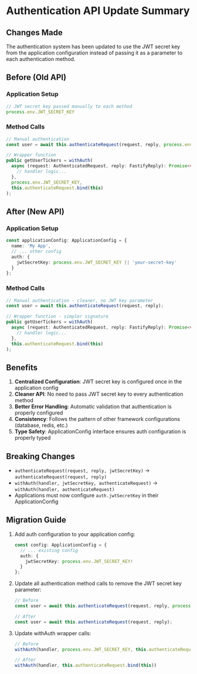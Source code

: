 # Authentication API Update Summary

## Changes Made

The authentication system has been updated to use the JWT secret key from the application configuration instead of passing it as a parameter to each authentication method.

## Before (Old API)

### Application Setup
```typescript
// JWT secret key passed manually to each method
process.env.JWT_SECRET_KEY
```

### Method Calls
```typescript
// Manual authentication
const user = await this.authenticateRequest(request, reply, process.env.JWT_SECRET_KEY);

// Wrapper function
public getUserTickers = withAuth(
  async (request: AuthenticatedRequest, reply: FastifyReply): Promise<void> => {
    // handler logic...
  },
  process.env.JWT_SECRET_KEY,
  this.authenticateRequest.bind(this)
);
```

## After (New API)

### Application Setup
```typescript
const applicationConfig: ApplicationConfig = {
  name: 'My App',
  // ... other config
  auth: {
    jwtSecretKey: process.env.JWT_SECRET_KEY || 'your-secret-key'
  }
};
```

### Method Calls
```typescript
// Manual authentication - cleaner, no JWT key parameter
const user = await this.authenticateRequest(request, reply);

// Wrapper function - simpler signature
public getUserTickers = withAuth(
  async (request: AuthenticatedRequest, reply: FastifyReply): Promise<void> => {
    // handler logic...
  },
  this.authenticateRequest.bind(this)
);
```

## Benefits

1. **Centralized Configuration**: JWT secret key is configured once in the application config
2. **Cleaner API**: No need to pass JWT secret key to every authentication method
3. **Better Error Handling**: Automatic validation that authentication is properly configured
4. **Consistency**: Follows the pattern of other framework configurations (database, redis, etc.)
5. **Type Safety**: ApplicationConfig interface ensures auth configuration is properly typed

## Breaking Changes

- `authenticateRequest(request, reply, jwtSecretKey)` → `authenticateRequest(request, reply)`
- `withAuth(handler, jwtSecretKey, authenticateRequest)` → `withAuth(handler, authenticateRequest)`
- Applications must now configure `auth.jwtSecretKey` in their ApplicationConfig

## Migration Guide

1. Add auth configuration to your application config:
   ```typescript
   const config: ApplicationConfig = {
     // ... existing config
     auth: {
       jwtSecretKey: process.env.JWT_SECRET_KEY!
     }
   };
   ```

2. Update all authentication method calls to remove the JWT secret key parameter:
   ```typescript
   // Before
   const user = await this.authenticateRequest(request, reply, process.env.JWT_SECRET_KEY);
   
   // After
   const user = await this.authenticateRequest(request, reply);
   ```

3. Update withAuth wrapper calls:
   ```typescript
   // Before
   withAuth(handler, process.env.JWT_SECRET_KEY, this.authenticateRequest.bind(this))
   
   // After
   withAuth(handler, this.authenticateRequest.bind(this))
   ```
